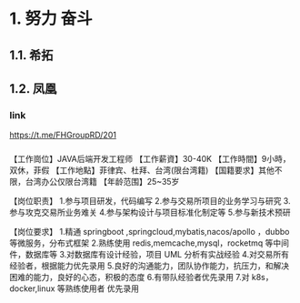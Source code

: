 # 1. 努力 奋斗

## 1.1. 希拓

## 1.2. 凤凰

### link

<https://t.me/FHGroupRD/201>

###

【工作崗位】JAVA后端开发工程师
【工作薪資】30-40K
【工作時間】9小時，双休，菲假
【工作地點】菲律宾、杜拜、台湾(限台湾籍)
【国籍要求】其他不限，台湾办公仅限台湾籍
【年龄范围】25~35岁

【岗位职责】
1.参与项目研发，代码编写
2.参与交易所项目的业务学习与研究
3.参与攻克交易所业务难关
4.参与架构设计与项目标准化制定等
5.参与新技术预研

【岗位要求】
1.精通 springboot ,springcloud,mybatis,nacos/apollo ，dubbo 等微服务，分布式框架
2.熟练使用 redis,memcache,mysql，rocketmq 等中间件，数据库等
3.对数据库有设计经验，项目 UML 分析有实战经验
4.对交易所有经验者，根据能力优先录用
5.良好的沟通能力，团队协作能力，抗压力，和解决困难的能力，良好的心态，积极的态度
6.有带队经验者优先录用
7.对 k8s，docker,linux 等熟练使用者 优先录用

